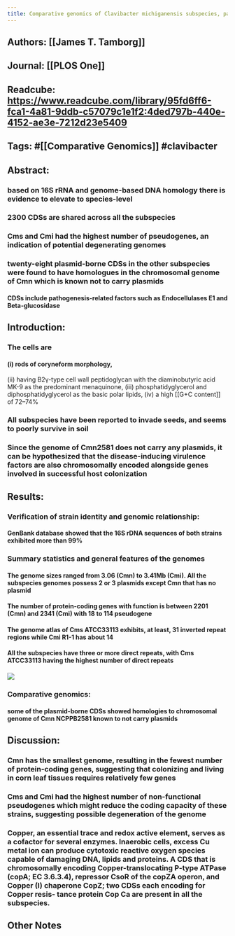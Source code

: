 ```yaml
---
title: Comparative genomics of Clavibacter michiganensis subspecies, pathogens of important agricultural crops
---
```


## **Authors**: [[James T. Tamborg]]

## **Journal**: [[PLOS One]]

## **Readcube**: https://www.readcube.com/library/95fd6ff6-fca1-4a81-9ddb-c57079c1e1f2:4ded797b-440e-4152-ae3e-7212d23e5409

## **Tags**: #[[Comparative Genomics]] #clavibacter

## **Abstract**:
### based on 16S rRNA and genome-based DNA homology there is evidence to elevate to species-level

### 2300 CDSs are shared across all the subspecies

### Cms and Cmi had the highest number of pseudogenes, an indication of potential degenerating genomes

### twenty-eight plasmid-borne CDSs in the other subspecies were found to have homologues in the chromosomal genome of Cmn which is known not to carry plasmids
#### CDSs include pathogenesis-related factors such as Endocellulases E1 and Beta-glucosidase

## **Introduction**:
### The cells are 
#### (i) rods of coryneform morphology,
(ii) having B2γ-type cell wall peptidoglycan with the diaminobutyric acid MK-9 as the predominant menaquinone,
(iii) phosphatidyglycerol and diphosphatidyglycerol as the basic polar lipids,
(iv) a high [[G+C content]] of 72–74%

### All subspecies have been reported to invade seeds, and seems to poorly survive in soil

### Since the genome of Cmn2581 does not carry any plasmids, it can be hypothesized that the disease-inducing virulence factors are also chromosomally encoded alongside genes involved in successful host colonization

## **Results**:
### **Verification of strain identity and genomic relationship**:
#### GenBank database showed that the 16S rDNA sequences of both strains exhibited more than 99%

### **Summary statistics and general features of the genomes**
#### The genome sizes ranged from 3.06 (Cmn) to 3.41Mb (Cmi). All the subspecies genomes possess 2 or 3 plasmids except Cmn that has no plasmid

#### The number of protein-coding genes with function is between 2201 (Cmn) and 2341  (Cmi) with 18 to 114 pseudogene

#### The genome atlas of Cms ATCC33113 exhibits, at least, 31 inverted repeat regions while Cmi R1-1 has about 14

#### All the subspecies have three or more direct repeats, with Cms ATCC33113 having the highest number of direct repeats

#### ![](https://firebasestorage.googleapis.com/v0/b/firescript-577a2.appspot.com/o/imgs%2Fapp%2FQualifying_Exam%2Fuut3akDJWo.png?alt=media&token=af10eb1b-3b34-4659-9013-15208c968d0b)

### **Comparative genomics**:
#### some of the plasmid-borne CDSs showed homologies to chromosomal genome of Cmn NCPPB2581 known to not carry plasmids

## **Discussion**:
### Cmn has the smallest genome, resulting in the fewest number of protein-coding genes, suggesting that colonizing and living in corn leaf tissues requires relatively few genes

### Cms and Cmi had the highest number of non-functional pseudogenes which might reduce the coding capacity of these strains, suggesting possible degeneration of the genome

### Copper, an essential trace and redox active element, serves as a cofactor for several enzymes. Inaerobic cells, excess Cu metal ion can produce cytotoxic reactive oxygen species capable of damaging DNA, lipids and proteins. A CDS that is chromosomally encoding Copper-translocating P-type ATPase (copA; EC 3.6.3.4), repressor CsoR of the   copZA operon, and Copper (I) chaperone CopZ; two CDSs each encoding for Copper resis-   tance protein Cop Ca are present in all the subspecies.

## Other Notes
